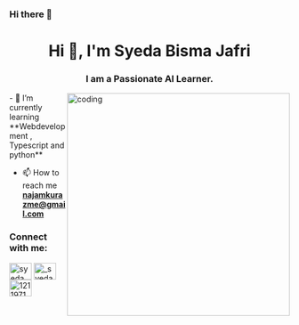 ### Hi there 👋

<h1 align="center">Hi 👋, I'm Syeda Bisma Jafri</h1>
<h3 align="center">I am a Passionate AI Learner.</h3>
<img align="right" alt="coding" width="400" src="https://c8.alamy.com/comp/2FX4A22/female-programmer-computer-in-workplace-2FX4A22.jpg">
- 🌱 I’m currently learning **Webdevelopment , Typescript and python**

- 📫 How to reach me **najamkurazme@gmail.com**

<h3 align="left">Connect with me:</h3>
<p align="left">
<a href="https://fb.com/syeda bisma" target="blank"><img align="center" src="https://raw.githubusercontent.com/rahuldkjain/github-profile-readme-generator/master/src/images/icons/Social/facebook.svg" alt="syeda bisma" height="30" width="40" /></a>
<a href="https://instagram.com/_syeda_bisma106" target="blank"><img align="center" src="https://raw.githubusercontent.com/rahuldkjain/github-profile-readme-generator/master/src/images/icons/Social/instagram.svg" alt="_syeda_bisma106" height="30" width="40" /></a>
<a href="https://discord.gg/1211971385828839437" target="blank"><img align="center" src="https://raw.githubusercontent.com/rahuldkjain/github-profile-readme-generator/master/src/images/icons/Social/discord.svg" alt="1211971385828839437" height="30" width="40" /></a>
</p>

